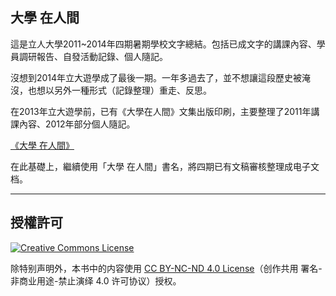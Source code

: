 ## 大學 在人間

這是立人大學2011~2014年四期暑期學校文字總結。包括已成文字的講課內容、學員調研報告、自發活動記錄、個人隨記。

沒想到2014年立大遊學成了最後一期。一年多過去了，並不想讓這段歷史被淹沒，也想以另外一種形式（記錄整理）重走、反思。

在2013年立大遊學前，已有《大學在人間》文集出版印刷，主要整理了2011年講課內容、2012年部分個人隨記。

[《大學 在人間》](https://github.com/LirenCollege/LRC/blob/master/published)

在此基礎上，繼續使用「大學 在人間」書名，將四期已有文稿審核整理成电子文档。

***
## 授權許可

<a rel="license" href="http://creativecommons.org/licenses/by-nc-nd/4.0/"><img alt="Creative Commons License" style="border-width:0" src="https://i.creativecommons.org/l/by-nc-nd/4.0/88x31.png" /></a>

除特别声明外，本书中的内容使用 [CC BY-NC-ND 4.0 License](https://creativecommons.org/licenses/by-nc-nd/4.0/)（创作共用 署名-非商业用途-禁止演绎 4.0 许可协议）授权。

